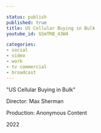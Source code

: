 ```yaml
---

status: publish
published: true
title: US Cellular Buying in Bulk
youtube_id: GSmTRB_43W4

categories:
- social
- video
- work
- tv commercial
- broadcast
---
```

"US Cellular Buying in Bulk"

Director: Max Sherman

Production: Anonymous Content

2022